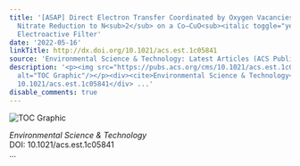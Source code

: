 ```yaml
---
title: '[ASAP] Direct Electron Transfer Coordinated by Oxygen Vacancies Boosts Selective
  Nitrate Reduction to N<sub>2</sub> on a Co–CuO<sub><italic toggle="yes">x</italic></sub>
  Electroactive Filter'
date: '2022-05-16'
linkTitle: http://dx.doi.org/10.1021/acs.est.1c05841
source: 'Environmental Science & Technology: Latest Articles (ACS Publications)'
description: '<p><img src="https://pubs.acs.org/cms/10.1021/acs.est.1c05841/asset/images/medium/es1c05841_0008.gif"
  alt="TOC Graphic"/></p><div><cite>Environmental Science & Technology</cite></div><div>DOI:
  10.1021/acs.est.1c05841</div> ...'
disable_comments: true
---
```

<p><img src="https://pubs.acs.org/cms/10.1021/acs.est.1c05841/asset/images/medium/es1c05841_0008.gif" alt="TOC Graphic"/></p><div><cite>Environmental Science & Technology</cite></div><div>DOI: 10.1021/acs.est.1c05841</div> ...
